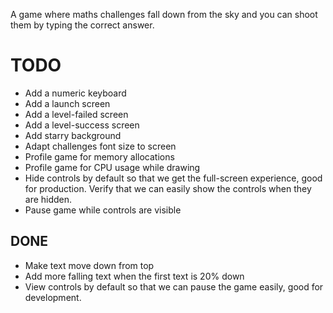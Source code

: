 A game where maths challenges fall down from the sky and you can shoot
them by typing the correct answer.

# TODO
* Add a numeric keyboard
* Add a launch screen
* Add a level-failed screen
* Add a level-success screen
* Add starry background
* Adapt challenges font size to screen
* Profile game for memory allocations
* Profile game for CPU usage while drawing
* Hide controls by default so that we get the full-screen experience,
  good for production. Verify that we can easily show the controls
  when they are hidden.
* Pause game while controls are visible


## DONE
* Make text move down from top
* Add more falling text when the first text is 20% down
* View controls by default so that we can pause the game easily, good
  for development.
